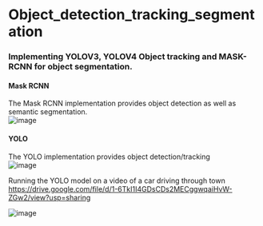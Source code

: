 # Object_detection_tracking_segmentation

### Implementing YOLOV3, YOLOV4 Object tracking and MASK-RCNN for object segmentation.

#### Mask RCNN 
The Mask RCNN implementation provides object detection as well as semantic segmentation.</br>
![image](https://user-images.githubusercontent.com/17696533/124823138-da65c080-df3e-11eb-9ceb-d56c9382cceb.png)


#### YOLO
The YOLO implementation provides object detection/tracking </br>
![image](https://user-images.githubusercontent.com/17696533/124824770-d175ee80-df40-11eb-8793-37dd2d2217f1.png) </br>

Running the YOLO model on a video of a car driving through town </br>
https://drive.google.com/file/d/1-6TkI1I4GDsCDs2MECggwqaiHvW-ZGw2/view?usp=sharing

![image](https://user-images.githubusercontent.com/17696533/124824857-e94d7280-df40-11eb-922b-fe1fe899554c.png)

